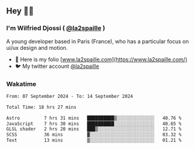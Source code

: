 ## Hey 👋🏾
### I'm Wilfried Djossi ( <a href="https://twitter.com/la2spaille/" target="_blank">@la2spaille</a> )
A young developer based in Paris (France), who has a particular focus on ui/ux design and motion.

- 🎨 Here is my folio [www.la2spaille.com](https://www.la2spaille.com/)
- 🐦 My twitter account [@la2spaille](https://twitter.com/la2spaille/)

### Wakatime
<!--START_SECTION:waka-->

```txt
From: 07 September 2024 - To: 14 September 2024

Total Time: 18 hrs 27 mins

Astro         7 hrs 31 mins   ██████████▒░░░░░░░░░░░░░░   40.76 %
JavaScript    7 hrs 30 mins   ██████████░░░░░░░░░░░░░░░   40.65 %
GLSL shader   2 hrs 20 mins   ███▒░░░░░░░░░░░░░░░░░░░░░   12.71 %
SCSS          36 mins         ▓░░░░░░░░░░░░░░░░░░░░░░░░   03.32 %
Text          13 mins         ▒░░░░░░░░░░░░░░░░░░░░░░░░   01.21 %
```

<!--END_SECTION:waka-->
<!--
**la2spaille/la2spaille** is a ✨ _special_ ✨ repository because its `README.md` (this file) appears on your GitHub profile.

Here are some ideas to get you started:

- 🔭 I’m currently working on ...
- 🌱 I’m currently learning ...
- 👯 I’m looking to collaborate on ...
- 🤔 I’m looking for help with ...
- 💬 Ask me about ...
- 📫 How to reach me: ...
- 😄 Pronouns: ...
- ⚡ Fun fact: ...
-->
